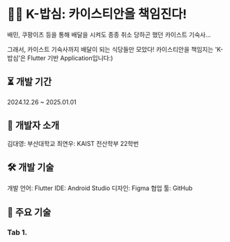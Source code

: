 # 🍚 K-밥심: 카이스티안을 책임진다!
배민, 쿠팡이츠 등을 통해 배달을 시켜도 종종 취소 당하곤 했던 카이스트 기숙사...

그래서, 카이스트 기숙사까지 배달이 되는 식당들만 모았다!
카이스티안을 책임지는 'K-밥심'은 Flutter 기반 Application입니다:)

## ⏳ 개발 기간
2024.12.26 ~ 2025.01.01

## 👥 개발자 소개
김대영: 부산대학교
최연우: KAIST 전산학부 22학번

## 🛠️ 개발 기술
개발 언어: Flutter
IDE: Android Studio
디자인: Figma
협업 툴: GitHub

## 📌 주요 기술
### Tab 1.
